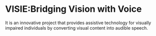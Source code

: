 # VISIE:Bridging Vision with Voice
It is an innovative project that provides assistive technology for visually impaired individuals by converting visual content into audible speech.
